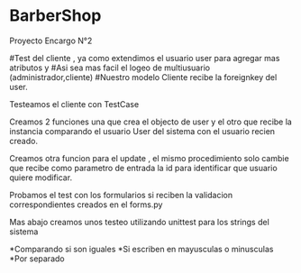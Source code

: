 # BarberShop
Proyecto Encargo N°2


#Test del cliente , ya como extendimos el usuario user para agregar mas atributos y
#Asi sea mas facil el logeo de multiusuario (administrador,cliente) 
#Nuestro modelo Cliente recibe la foreignkey del user.

Testeamos el cliente con TestCase

Creamos 2 funciones una que crea el objecto de user y el otro que recibe la instancia comparando el usuario User del sistema con el usuario recien creado.

Creamos otra funcion para el update , el mismo procedimiento solo cambie que recibe como parametro de entrada la id para identificar que usuario quiere modificar.

Probamos el test con los formularios si reciben la validacion correspondientes creados en el forms.py 

Mas abajo creamos unos testeo utilizando unittest para los strings del sistema

*Comparando si son iguales
*Si escriben en mayusculas o minusculas
*Por separado
